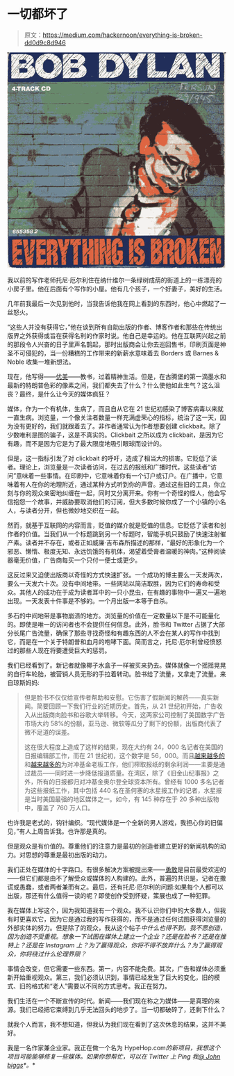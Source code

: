 # 一切都坏了

> 原文：<https://medium.com/hackernoon/everything-is-broken-dd0d9c8d946>

![](img/4abcc93c4c5f126b08ad13e977bb9ca2.png)

我以前的写作老师托尼·厄尔利住在纳什维尔一条绿树成荫的街道上的一栋漂亮的小房子里。他在后面有个写作的小屋。他有几个孩子，一个好妻子，美好的生活。

几年前我最后一次见到他时，当我告诉他我在网上看到的东西时，他心中燃起了一丝怒火。

“这些人并没有获得它，”他在谈到所有自助出版的作者、博客作者和那些在传统出版界之外获得或旨在获得名利的作家时说。他自己是幸运的。他在互联网兴起之前的那段令人兴奋的日子里声名鹊起，那时出版商会让你去巡回售书，印刷页面是神圣不可侵犯的，当一份糟糕的工作带来的新薪水意味着去 Borders 或 Barnes & Noble 收集一堆新想法。

现在，他写得——[优美](https://amzn.to/2Xy2YyW)——教书，过着精神生活。但是，在古腾堡的第一滴墨水和最新的特朗普色彩的像素之间，我们都失去了什么？什么使他如此生气？这么沮丧？最终，是什么让今天的媒体疯狂？

媒体，作为一个有机体，生病了，而且自从它在 21 世纪初感染了博客病毒以来就一直生病。浏览量，一个像关注者数量一样充满虚荣心的指标，统治了这一天，因为没有更好的，我们就跟着去了。非作者通常认为作者想要创建 clickbait。除了少数唯利是图的骗子，这是不真实的。Clickbait 之所以成为 clickbait，是因为它有趣，而不是因为它是为了最大限度地吸引眼球而设计的。

但是，这一指标引发了对 clickbait 的呼吁，造成了相当大的损害。它贬低了读者。理论上，浏览量是一次读者访问，在过去的报纸和广播时代，这些读者“访问”意味着一些事情。在印刷中，它意味着你有一个订户或订户。在广播中，它意味着有人在你的地理附近，通过某种方式听到你的声音。通过这些旧的工具，你立刻与你的观众亲密地纠缠在一起，同时又分离开来。你有一个奇怪的怪人，他会写信抱怨一个故事，并威胁要取消他们的订阅，但大多数时候你成了一个小镇的小名人，与读者分开，但也微妙地交织在一起。

然而，就基于互联网的内容而言，贬值的媒介就是贬值的信息。它贬低了读者和创作者的价值。当我们从一个标题跳到另一个标题时，智能手机只鼓励了快速注射催产素。读者并不存在，或者正如威廉·吉布森所描述的那样，“最好的形象化为一个邪恶、懒惰、极度无知、永远饥饿的有机体，渴望着受膏者温暖的神肉。”这种阅读器毫无价值，广告商每买一个只付一便士或更少。

这反过来又迫使出版商以奇怪的方式快速扩张。一个成功的博主要么一天发两次，要么一天发六十次。没有中间地带。一些网站以简洁取胜，因为它们的寿命和受众。其他人的成功在于成为读者耳中的一只小昆虫，在有趣的事物中一遍又一遍地出现。一天发表十件事是不够的。一个月出版一本等于自杀。

多石的中间地带是事物崩溃的地方。浏览量的价值在一定数量以下是不可能量化的。即使是唯一的访问者也不会提供任何信息。此外，脸书和 Twitter 占据了大部分长尾广告流量，确保了那些寻找奇怪和有趣东西的人不会在某人的写作中找到它，而是在一个关于特朗普和血月的咆哮下面。简而言之，托尼·厄尔利曾经愤怒过的那些人现在将要遭受巨大的惩罚。

我们已经看到了。新记者就像椰子水盒子一样被买来扔去。媒体就像一个摇摇晃晃的自行车轮胎，被营销人员无形的手拉着转动。脸书给了流量，又拿走了流量。来自琼斯妈妈:

> 但是脸书不仅仅给宣传者帮助和安慰。它伤害了假新闻的解药——真实新闻。简要回顾一下我们行业的近期历史。首先，从 21 世纪初开始，广告收入从出版商向脸书和谷歌大举转移。今天，这两家公司控制了美国数字广告市场大约 58%的份额，亚马逊、微软等瓜分了剩下的份额，出版商代表了微不足道的误差。
> 
> 这在很大程度上造成了这样的结果，现在大约有 24，000 名记者在美国的日报编辑部工作，而在 21 世纪初，这个数字是 56，000。而且[越来越多的](https://www.wsj.com/articles/hedge-fund-backed-media-group-prepares-bid-for-gannett-11547427720)和[越来越多的](https://www.bloomberg.com/news/articles/2018-05-22/the-hard-truth-at-newspapers-across-america-hedge-funds-are-in-charge)为对冲基金老板工作，他们榨取报纸的剩余利润——主要是通过裁员——同时进一步降低报道质量。在湾区，除了《旧金山纪事报》之外，所有的日报都归对冲基金奥尔登全球资本所有。曾经有 1000 多名记者为这些报纸工作，其中包括 440 名在圣何塞的水星报工作的记者，水星报是当时美国最强的地区媒体之一。如今，有 145 种存在于 20 多种出版物中，覆盖了 760 万人口。

也许我是老式的，钩针编织。“现代媒体是一个全新的男人游戏，我担心你的旧偏见，”有人上周告诉我。也许那是真的。

但是观众是有价值的。尊重他们的注意力是最初的创造者建立更好的新闻机构的动力。对思想的尊重是最初出版的动力。

我们正处在媒体的十字路口。有很多解决方案被提出来——[勇敢](https://brave.com)是目前最受欢迎的——但它们都是由不了解受众或媒体的人构建的。此外，普遍的共识是，记者在撒谎或愚蠢，或者两者兼而有之。最后，还有托尼·厄尔利的问题:如果每个人都可以出版，那还有什么值得一读的呢？即使创作受到怀疑，策展也成了一种犯罪。

我在媒体上写这个，因为我知道我有一个观众。我不认识你们中的大多数人，但我有时更喜欢它，因为它是通过我的写作获得的，而不是通过任何试图获得浏览量的外部实体的努力。但是除了的观众，我从这个帖子*中什么也得不到。我不愿创造，因为创造不受重视。想象一下试图在媒体上建立一个企业？还是在脸书？还是在推特上？还是在 Instagram 上？为了赢得观众，你将不得不放弃什么？为了赢得观众，你将绕过什么伦理界限？*

事情会改变，但它需要一些东西。第一，内容不能免费。其次，广告和媒体必须重新开始重视观众。第三，我们必须认识到，事情已经发生了巨大的变化，旧的模式、旧的格式和“老人”需要以不同的方式思考。我正在努力。

我们生活在一个不断宣传的时代。新闻——我们现在称之为媒体——是真理的来源。我们已经把它束缚到几乎无法回头的地步了。当一切都破碎了，还剩下什么？

就我个人而言，我不想知道，但我认为我们现在看到了这次休息的结果，这并不美好。

我是一名作家兼企业家。我正在做一个名为 HypeHop.com[](http://hypehop.com)**的新项目，我想这个项目可能能够修复一些媒体。如果你想帮忙，可以在 Twitter 上 Ping 我*[*@ John biggs*](http://twitter.com/johnbiggs)*。**
